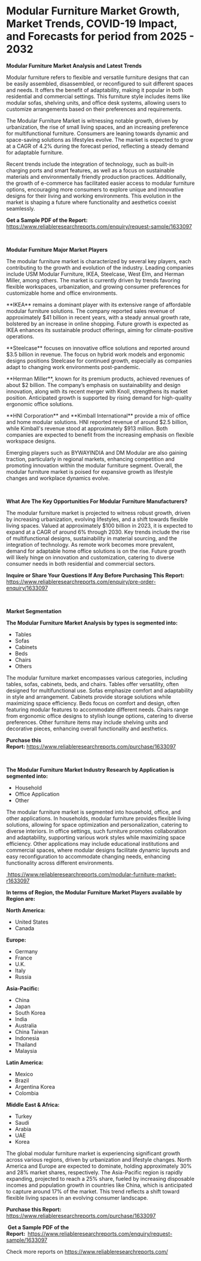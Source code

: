 <p><h1>Modular Furniture Market Growth, Market Trends, COVID-19 Impact, and Forecasts for period from 2025 - 2032</h1></p><p><strong>Modular Furniture Market Analysis and Latest Trends</strong></p>
<p><p>Modular furniture refers to flexible and versatile furniture designs that can be easily assembled, disassembled, or reconfigured to suit different spaces and needs. It offers the benefit of adaptability, making it popular in both residential and commercial settings. This furniture style includes items like modular sofas, shelving units, and office desk systems, allowing users to customize arrangements based on their preferences and requirements.</p><p>The Modular Furniture Market is witnessing notable growth, driven by urbanization, the rise of small living spaces, and an increasing preference for multifunctional furniture. Consumers are leaning towards dynamic and space-saving solutions as lifestyles evolve. The market is expected to grow at a CAGR of 4.2% during the forecast period, reflecting a steady demand for adaptable furniture.</p><p>Recent trends include the integration of technology, such as built-in charging ports and smart features, as well as a focus on sustainable materials and environmentally friendly production practices. Additionally, the growth of e-commerce has facilitated easier access to modular furniture options, encouraging more consumers to explore unique and innovative designs for their living and working environments. This evolution in the market is shaping a future where functionality and aesthetics coexist seamlessly.</p></p>
<p><strong>Get a Sample PDF of the Report:&nbsp;</strong> <a href="https://www.reliableresearchreports.com/enquiry/request-sample/1633097?utm_campaign=2652&utm_medium=2&utm_source=Github&utm_content=ia&utm_term=05042025&utm_id=modular-furniture">https://www.reliableresearchreports.com/enquiry/request-sample/1633097</a></p>
<p>&nbsp;</p>
<p><strong>Modular Furniture Major Market Players</strong></p>
<p><p>The modular furniture market is characterized by several key players, each contributing to the growth and evolution of the industry. Leading companies include USM Modular Furniture, IKEA, Steelcase, West Elm, and Herman Miller, among others. The market is currently driven by trends favoring flexible workspaces, urbanization, and growing consumer preferences for customizable home and office environments.</p><p>**IKEA** remains a dominant player with its extensive range of affordable modular furniture solutions. The company reported sales revenue of approximately $41 billion in recent years, with a steady annual growth rate, bolstered by an increase in online shopping. Future growth is expected as IKEA enhances its sustainable product offerings, aiming for climate-positive operations.</p><p>**Steelcase** focuses on innovative office solutions and reported around $3.5 billion in revenue. The focus on hybrid work models and ergonomic designs positions Steelcase for continued growth, especially as companies adapt to changing work environments post-pandemic.</p><p>**Herman Miller**, known for its premium products, achieved revenues of about $2 billion. The company’s emphasis on sustainability and design innovation, along with its recent merger with Knoll, strengthens its market position. Anticipated growth is supported by rising demand for high-quality ergonomic office solutions.</p><p>**HNI Corporation** and **Kimball International** provide a mix of office and home modular solutions. HNI reported revenue of around $2.5 billion, while Kimball's revenue stood at approximately $913 million. Both companies are expected to benefit from the increasing emphasis on flexible workspace designs.</p><p>Emerging players such as BYWAYINDIA and DM Modular are also gaining traction, particularly in regional markets, enhancing competition and promoting innovation within the modular furniture segment. Overall, the modular furniture market is poised for expansive growth as lifestyle changes and workplace dynamics evolve.</p></p>
<p>&nbsp;</p>
<p><strong>What Are The Key Opportunities For Modular Furniture Manufacturers?</strong></p>
<p><p>The modular furniture market is projected to witness robust growth, driven by increasing urbanization, evolving lifestyles, and a shift towards flexible living spaces. Valued at approximately $100 billion in 2023, it is expected to expand at a CAGR of around 6% through 2030. Key trends include the rise of multifunctional designs, sustainability in material sourcing, and the integration of technology. As remote work becomes more prevalent, demand for adaptable home office solutions is on the rise. Future growth will likely hinge on innovation and customization, catering to diverse consumer needs in both residential and commercial sectors.</p></p>
<p><strong>Inquire or Share Your Questions If Any Before Purchasing This Report:</strong> <a href="https://www.reliableresearchreports.com/enquiry/pre-order-enquiry/1633097?utm_campaign=2652&utm_medium=2&utm_source=Github&utm_content=ia&utm_term=05042025&utm_id=modular-furniture">https://www.reliableresearchreports.com/enquiry/pre-order-enquiry/1633097</a></p>
<p>&nbsp;</p>
<p><strong>Market Segmentation</strong></p>
<p><strong>The Modular Furniture Market Analysis by types is segmented into:</strong></p>
<p><ul><li>Tables</li><li>Sofas</li><li>Cabinets</li><li>Beds</li><li>Chairs</li><li>Others</li></ul></p>
<p><p>The modular furniture market encompasses various categories, including tables, sofas, cabinets, beds, and chairs. Tables offer versatility, often designed for multifunctional use. Sofas emphasize comfort and adaptability in style and arrangement. Cabinets provide storage solutions while maximizing space efficiency. Beds focus on comfort and design, often featuring modular features to accommodate different needs. Chairs range from ergonomic office designs to stylish lounge options, catering to diverse preferences. Other furniture items may include shelving units and decorative pieces, enhancing overall functionality and aesthetics.</p></p>
<p><strong>Purchase this Report:&nbsp;</strong><a href="https://www.reliableresearchreports.com/purchase/1633097?utm_campaign=2652&utm_medium=2&utm_source=Github&utm_content=ia&utm_term=05042025&utm_id=modular-furniture">https://www.reliableresearchreports.com/purchase/1633097</a></p>
<p>&nbsp;</p>
<p><strong>The Modular Furniture Market Industry Research by Application is segmented into:</strong></p>
<p><ul><li>Household</li><li>Office Application</li><li>Other</li></ul></p>
<p><p>The modular furniture market is segmented into household, office, and other applications. In households, modular furniture provides flexible living solutions, allowing for space optimization and personalization, catering to diverse interiors. In office settings, such furniture promotes collaboration and adaptability, supporting various work styles while maximizing space efficiency. Other applications may include educational institutions and commercial spaces, where modular designs facilitate dynamic layouts and easy reconfiguration to accommodate changing needs, enhancing functionality across different environments.</p></p>
<p><a href="https://www.reliableresearchreports.com/modular-furniture-market-r1633097?utm_campaign=2652&utm_medium=2&utm_source=Github&utm_content=ia&utm_term=05042025&utm_id=modular-furniture">&nbsp;https://www.reliableresearchreports.com/modular-furniture-market-r1633097</a></p>
<p><strong>In terms of Region, the Modular Furniture Market Players available by Region are:</strong></p>
<p>
    <p> <strong> North America: </strong>
        <ul>
            <li>United States</li>
            <li>Canada</li>
        </ul>
        </p> 
    <p> <strong> Europe: </strong>
        <ul>
            <li>Germany</li>
            <li>France</li>
            <li>U.K.</li>
            <li>Italy</li>
            <li>Russia</li>
        </ul>
        </p> 
    <p> <strong> Asia-Pacific: </strong>
        <ul>
            <li>China</li>
            <li>Japan</li>
            <li>South Korea</li>
            <li>India</li>
            <li>Australia</li>
            <li>China Taiwan</li>
            <li>Indonesia</li>
            <li>Thailand</li>
            <li>Malaysia</li>
        </ul>
        </p> 
    <p> <strong> Latin America: </strong>
        <ul>
            <li>Mexico</li>
            <li>Brazil</li>
            <li>Argentina Korea</li>
            <li>Colombia</li>
        </ul>
        </p> 
    <p> <strong> Middle East & Africa: </strong>
        <ul>
            <li>Turkey</li>
            <li>Saudi</li>
            <li>Arabia</li>
            <li>UAE</li>
            <li>Korea</li>
        </ul>
    </p>
    </p>
<p><p>The global modular furniture market is experiencing significant growth across various regions, driven by urbanization and lifestyle changes. North America and Europe are expected to dominate, holding approximately 30% and 28% market shares, respectively. The Asia-Pacific region is rapidly expanding, projected to reach a 25% share, fueled by increasing disposable incomes and population growth in countries like China, which is anticipated to capture around 17% of the market. This trend reflects a shift toward flexible living spaces in an evolving consumer landscape.</p></p>
<p><strong>Purchase this Report: </strong><a href="https://www.reliableresearchreports.com/purchase/1633097?utm_campaign=2652&utm_medium=2&utm_source=Github&utm_content=ia&utm_term=05042025&utm_id=modular-furniture">https://www.reliableresearchreports.com/purchase/1633097</a></p>
<p>&nbsp;<strong>Get a Sample PDF of the Report:&nbsp;&nbsp;</strong><a href="https://www.reliableresearchreports.com/enquiry/request-sample/1633097?utm_campaign=2652&utm_medium=2&utm_source=Github&utm_content=ia&utm_term=05042025&utm_id=modular-furniture">https://www.reliableresearchreports.com/enquiry/request-sample/1633097</a></p>
<p><strong></strong></p>
<p>Check more reports on <a href="https://www.reliableresearchreports.com/?utm_campaign=2652&utm_medium=2&utm_source=Github&utm_content=ia&utm_term=05042025&utm_id=modular-furniture">https://www.reliableresearchreports.com/</a></p>